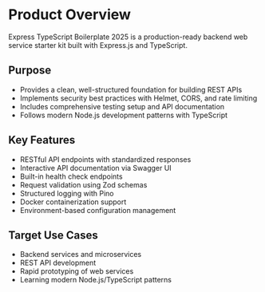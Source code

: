 # Product Overview

Express TypeScript Boilerplate 2025 is a production-ready backend web service starter kit built with Express.js and TypeScript.

## Purpose

- Provides a clean, well-structured foundation for building REST APIs
- Implements security best practices with Helmet, CORS, and rate limiting
- Includes comprehensive testing setup and API documentation
- Follows modern Node.js development patterns with TypeScript

## Key Features

- RESTful API endpoints with standardized responses
- Interactive API documentation via Swagger UI
- Built-in health check endpoints
- Request validation using Zod schemas
- Structured logging with Pino
- Docker containerization support
- Environment-based configuration management

## Target Use Cases

- Backend services and microservices
- REST API development
- Rapid prototyping of web services
- Learning modern Node.js/TypeScript patterns
